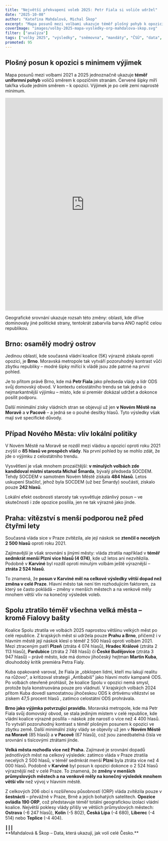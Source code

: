 ```yaml
---
title: "Největší překvapení voleb 2025: Petr Fiala si voliče udržel"
date: "2025-10-08"
author: "Kateřina Mahdalová, Michal Škop"
excerpt: "Mapa posunů mezi volbami ukazuje téměř plošný pohyb k opozici. Výjimkou je Brno, kde vládní koalice výrazně posílila – a kde sídlí předseda vlády."
coverImage: "images/volby-2025-mapa-vysledky-orp-mahdalova-skop.svg"
filter: ["analýza"]
tags: ["volby 2025", "výsledky", "sněmovna", "mandáty", "ČSÚ", "data", "ORP", "Petr Fiala"]
promoted: 95
---
```


## Plošný posun k opozici s minimem výjimek

Mapa posunů mezi volbami 2021 a 2025 jednoznačně ukazuje **téměř uniformní pohyb** voličů směrem k opozičním stranám. Červené šipky míří takřka všude jedním směrem – k opozici. Výjimek je po celé zemi naprosté minimum.

<iframe src='https://flo.uri.sh/visualisation/25520707/embed' title='Mapa posunů ve volebních výsledcích 2025' className='flourish-embed-iframe' frameBorder='0' scrolling='no' width='100%' height='680px'></iframe>

Geografické srovnání ukazuje rozsah této změny: oblasti, kde dříve dominovaly jiné politické strany, tentokrát zabarvila barva ANO napříč celou republikou.

## Brno: osamělý modrý ostrov

Jedinou oblastí, kde současná vládní koalice (5K) výrazně získala oproti opozici, je **Brno**. Moravská metropole tak vytváří pozoruhodný kontrast vůči zbytku republiky – modré šipky mířící k vládě jsou zde patrné na první pohled.

Je to přitom právě Brno, kde má **Petr Fiala** jako předseda vlády a lídr ODS svůj domovský obvod. V kontextu celostátního trendu se tak jedná o nejmarkantnější výjimku – místo, kde si premiér dokázal udržet a dokonce posílit podporu.

Další minimální zisky vládních stran se objevují už jen **v Novém Městě na Moravě** a **v Pacově** – a jedná se o pouhé desítky hlasů. Tyto výsledky však mají své specifické důvody.

## Případ Nového Města: vliv lokální politiky

V Novém Městě na Moravě se rozdíl mezi vládou a opozicí oproti roku 2021 zvýšil o **85 hlasů ve prospěch vlády**. Na první pohled by se mohlo zdát, že jde o výjimku z celostátního trendu.

Vysvětlení je však mnohem prozaičtější: **v minulých volbách zde kandidoval místní starosta Michal Šmarda**, bývalý předseda SOCDEM. Tehdy SOCDEM v samotném Novém Městě získala **484 hlasů**. Letos uskupení Stačilo!, jehož byla SOCDEM (už bez Šmardy) součástí, získalo pouze **242 hlasů**.

Lokální efekt osobnosti starosty tak vysvětluje zdánlivý posun – ve skutečnosti i zde opozice posílila, jen ne tak výrazně jako jinde.

## Praha: vítězství s menší podporou než před čtyřmi lety

Současná vláda sice v Praze zvítězila, ale její náskok se **ztenčil o necelých 2 500 hlasů** oproti roku 2021.

Zajímavější je však srovnání s jinými městy: vláda ztratila například v **téměř sedmkrát menší Plzni více hlasů (4 074)**, kde už letos ani nezvítězila. Podobně v **Karviné** byl rozdíl oproti minulým volbám ještě výraznější – **ztráta 2 524 hlasů**.

To znamená, že **posun v Karviné měl na celkové výsledky větší dopad než změna v celé Praze**. Hlavní město tak není tím rozhodujícím faktorem, za který se často pokládá – změny v menších městech a na venkově měly mnohem větší vliv na konečný výsledek voleb.


## Spolu ztratilo téměř všechna velká města – kromě Fialovy bašty

Koalice Spolu ztratila ve volbách 2025 naprostou většinu velkých měst po celé republice. Z krajských měst si udržela pouze **Prahu a Brno**, přičemž i v hlavním městě její náskok klesl o téměř 2 500 hlasů oproti volbám 2021. Mezi ztraceným patří **Plzeň** (ztráta 4 074 hlasů), **Hradec Králové** (ztráta 2 113 hlasů), **Pardubice** (ztráta 2 748 hlasů) či **České Budějovice** (ztráta 3 947 hlasů) – právě město, kde má domov jihočeský hejtman **Martin Kuba**, dlouhodobý kritik premiéra Petra Fialy.

Kuba opakovaně varoval, že Fiala je „obklopen lidmi, kteří mu lakují realitu na růžovo", a kritizoval strategii „Antibabiš" jako hlavní motiv kampaně ODS.  Po volbách otevřeně prohlásil, že koalice Spolu v opozici nemá smysl, protože byla konstruována pouze pro vládnutí.  V krajských volbách 2024 přitom Kuba dovedl samostatnou jihočeskou ODS k drtivému vítězství se ziskem 47,5 procent hlasů , zatímco celostátní ODS prohrávala.

**Brno jako výjimka potvrzující pravidlo.** Moravská metropole, kde má Petr Fiala svůj domovský obvod, se stala jediným místem v celé republice, kde vládní koalice výrazně posílila – náskok zde narostl o více než 4 400 hlasů. To vytváří pozoruhodný kontrast s téměř plošným posunem k opozici ve zbytku země. Další minimální zisky vlády se objevily už jen v **Novém Městě na Moravě** (85 hlasů) a **v Pacově** (67 hlasů), což jsou zanedbatelná čísla ve srovnání s tisícovými ztrátami jinde.

**Velká města rozhodla více než Praha.** Zajímavé je srovnání dopadů jednotlivých měst na celkový výsledek: zatímco vláda v Praze ztratila necelých 2 500 hlasů, v téměř sedmkrát menší **Plzni** byla ztráta více než 4 000 hlasů. Podobně v **Karviné** byl posun k opozici dokonce o 2 524 hlasů výraznější než v celé Praze. To znamená, že **změny v menších průmyslových městech a na venkově měly na konečný výsledek mnohem větší vliv** než vývoj v hlavním městě.

Z celkových 206 obcí s rozšířenou působností (ORP) vláda zvítězila pouze v **šestnácti** – převážně v Praze, Brně a jejich bohatých satelitech. **Opozice ovládla 190 ORP**, což představuje téměř totální geografickou izolaci vládní koalice. Největší poklesy vlády přišly ve větších průmyslových městech: **Ostrava** (-6 247 hlasů), **Kolín** (-5 802), **Česká Lípa** (-4 680), **Liberec** (-4 514) nebo **Teplice** (-4 404).



<div style={{ textAlign: 'center', marginTop: '2em' }}>┃┃┃</div>
<div style={{ textAlign: 'center' }}>**Mahdalová & Škop – Data, která ukazují, jak volí celé Česko.**</div>
